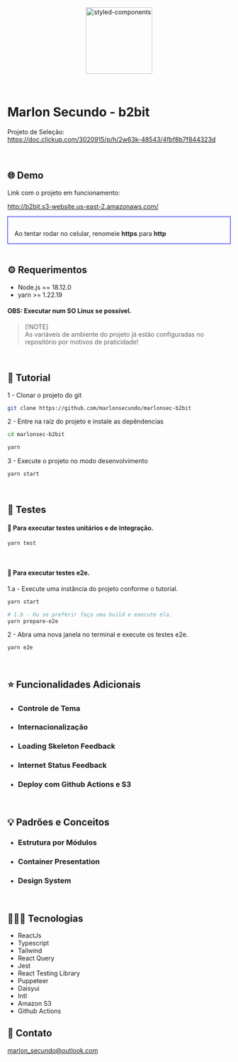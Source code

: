 <div align="center">
  <a href="https://www.styled-components.com">
    <img alt="styled-components" src="https://b2bit.s3.us-east-2.amazonaws.com/logo512.png" height="150px" style="margin-bottom: 30px"   />
  </a>
</div>

# Marlon Secundo - b2bit

Projeto de Seleção: <br/>
https://doc.clickup.com/3020915/p/h/2w63k-48543/4fbf8b7f844323d

<br />

## 🌐 Demo

Link com o projeto em funcionamento:

http://b2bit.s3-website.us-east-2.amazonaws.com/

<div style="padding: 15px; border: 1px solid blue; padding-bottom: 0px">
    <p style="">Ao tentar rodar no celular, renomeie <b>https</b> para <b>http</b></p>
</div>

<br />

## ⚙️ Requerimentos

- Node.js == 18.12.0
- yarn >= 1.22.19

#### OBS: Executar num SO Linux se possível.

> [!NOTE]\
> As variáveis de ambiente do projeto já estão configuradas no repositório por motivos de praticidade!

<br />

## 📌 Tutorial

1 - Clonar o projeto do git

```bash
git clone https://github.com/marlonsecundo/marlonsec-b2bit
```

2 - Entre na raíz do projeto e instale as depêndencias

```bash
cd marlonsec-b2bit

yarn
```

3 - Execute o projeto no modo desenvolvimento

```bash
yarn start
```

<br />

## 🧪 Testes

#### 🧩 Para executar testes unitários e de integração.

```bash
yarn test
```

<br />

#### 🎯 Para executar testes e2e.

1.a - Execute uma instância do projeto conforme o tutorial.

```bash
yarn start

# 1.b - Ou se preferir faça uma build e execute ela.
yarn prepare-e2e
```

2 - Abra uma nova janela no terminal e execute os testes e2e.

```bash
yarn e2e
```

<br />

## ⭐ Funcionalidades Adicionais

- ### Controle de Tema

* ### Internacionalização
* ### Loading Skeleton Feedback
* ### Internet Status Feedback
* ### Deploy com Github Actions e S3

<br />

## 💡 Padrões e Conceitos

- ### Estrutura por Módulos
- ### Container Presentation
- ### Design System

<br />

## 👨🏻‍💻 Tecnologias

- ReactJs
- Typescript
- Tailwind
- React Query
- Jest
- React Testing Library
- Puppeteer
- Daisyui
- Intl
- Amazon S3
- Github Actions

## 📩 Contato

marlon_secundo@outlook.com
